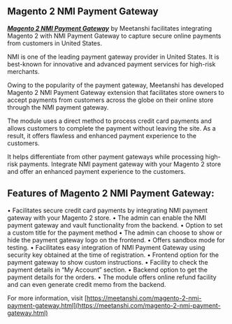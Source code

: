 ## Magento 2 NMI Payment Gateway


***[Magento 2 NMI Payment Gateway](https://meetanshi.com/magento-2-nmi-payment-gateway.html)***  by Meetanshi facilitates integrating Magento 2 with NMI Payment Gateway to capture secure online payments from customers in United States.

NMI is one of the leading payment gateway provider in United States. It is best-known for innovative and advanced payment services for high-risk merchants.

Owing to the popularity of the payment gateway, Meetanshi has developed Magento 2 NMI Payment Gateway extension that facilitates store owners to accept payments from customers across the globe on their online store through the NMI payment gateway.

 The module uses a direct method to process credit card payments and allows customers to complete the payment without leaving the site. As a result, it offers flawless and enhanced payment experience to the customers.
 
It helps differentiate from other payment gateways while processing high-risk payments. Integrate NMI payment gateway with your Magento 2 store and offer an enhanced payment experience to the customers.


## Features of Magento 2 NMI Payment Gateway:

•       Facilitates secure credit card payments by integrating NMI payment gateway with your Magento 2 store.
•       The admin can enable the NMI payment gateway and vault functionality from the backend.
•       Option to set a custom title for the payment method
•       The admin can choose to show or hide the payment gateway logo on the frontend.
•       Offers sandbox mode for testing.
•       Facilitates easy integration of NMI Payment Gateway using security key obtained at the time of registration.
•       Frontend option for the payment gateway to show custom instructions.
•       Facility to check the payment details in “My Account” section.
•       Backend option to get the payment details for the orders.
•       The module offers online refund facility and can even generate credit memo from the backend.


For more information, visit [https://meetanshi.com/magento-2-nmi-payment-gateway.html](https://meetanshi.com/magento-2-nmi-payment-gateway.html)


